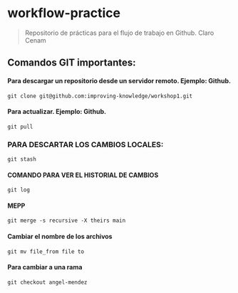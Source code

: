 # workflow-practice
> Repositorio de prácticas para el flujo de trabajo en Github. Claro Cenam

## Comandos GIT importantes:

#### Para descargar un repositorio desde un servidor remoto. Ejemplo: Github.
```Shell
git clone git@github.com:improving-knowledge/workshop1.git
```
#### Para actualizar. Ejemplo: Github.
```Shell
git pull
```

### PARA DESCARTAR LOS CAMBIOS LOCALES:
```Shell
git stash
```
#### COMANDO PARA VER EL HISTORIAL DE CAMBIOS
```Shell
git log
```
#### MEPP
```Shell
git merge -s recursive -X theirs main
```

#### Cambiar el nombre de los archivos
```Shell
git mv file_from file to
```
#### Para cambiar a una rama
```Shell
git checkout angel-mendez
```
